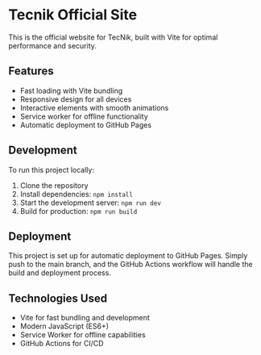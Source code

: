 # Tecnik Official Site

This is the official website for TecNik, built with Vite for optimal performance and security.

## Features

- Fast loading with Vite bundling
- Responsive design for all devices
- Interactive elements with smooth animations
- Service worker for offline functionality
- Automatic deployment to GitHub Pages

## Development

To run this project locally:

1. Clone the repository
2. Install dependencies: `npm install`
3. Start the development server: `npm run dev`
4. Build for production: `npm run build`

## Deployment

This project is set up for automatic deployment to GitHub Pages. Simply push to the main branch, and the GitHub Actions workflow will handle the build and deployment process.

## Technologies Used

- Vite for fast bundling and development
- Modern JavaScript (ES6+)
- Service Worker for offline capabilities
- GitHub Actions for CI/CD
